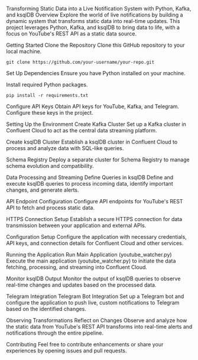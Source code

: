 Transforming Static Data into a Live Notification System with Python, Kafka, and ksqlDB
Overview
Explore the world of live notifications by building a dynamic system that transforms static data into real-time updates. This project leverages Python, Kafka, and ksqlDB to bring data to life, with a focus on YouTube's REST API as a static data source.

Getting Started
Clone the Repository
Clone this GitHub repository to your local machine.

```
git clone https://github.com/your-username/your-repo.git
```
Set Up Dependencies
Ensure you have Python installed on your machine.

Install required Python packages.

```
pip install -r requirements.txt
```
Configure API Keys
Obtain API keys for YouTube, Kafka, and Telegram. Configure these keys in the project.

Setting Up the Environment
Create Kafka Cluster
Set up a Kafka cluster in Confluent Cloud to act as the central data streaming platform.

Create ksqlDB Cluster
Establish a ksqlDB cluster in Confluent Cloud to process and analyze data with SQL-like queries.

Schema Registry
Deploy a separate cluster for Schema Registry to manage schema evolution and compatibility.

Data Processing and Streaming
Define Queries in ksqlDB
Define and execute ksqlDB queries to process incoming data, identify important changes, and generate alerts.

API Endpoint Configuration
Configure API endpoints for YouTube's REST API to fetch and process static data.

HTTPS Connection Setup
Establish a secure HTTPS connection for data transmission between your application and external APIs.

Configuration Setup
Configure the application with necessary credentials, API keys, and connection details for Confluent Cloud and other services.

Running the Application
Run Main Application (youtube_watcher.py)
Execute the main application (youtube_watcher.py) to initiate the data fetching, processing, and streaming into Confluent Cloud.

Monitor ksqlDB Output
Monitor the output of ksqlDB queries to observe real-time changes and updates based on the processed data.

Telegram Integration
Telegram Bot Integration
Set up a Telegram bot and configure the application to push live, custom notifications to Telegram based on the identified changes.

Observing Transformations
Reflect on Changes
Observe and analyze how the static data from YouTube's REST API transforms into real-time alerts and notifications through the entire pipeline.

Contributing
Feel free to contribute enhancements or share your experiences by opening issues and pull requests.
